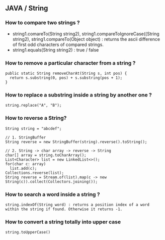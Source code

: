 ## JAVA / String

### How to compare two strings ?
- string1.comareTo(String string2), string1.compareToIgnoreCase((String string2), string1.compareTo(Object object) : returns the ascii difference of first odd characters of compared strings.
- string1.equals(String string2) : true / false

### How to remove a particular character from a string ?
    public static String removeCharAt(String s, int pos) {
      return s.substring(0, pos) + s.substring(pos + 1);
    }
    
### How to replace a substring inside a string by another one ?
    string.replace("A", "B");

### How to reverse a String?
    String string = "abcdef";
    
    // 1. StringBuffer
    String reverse = new StringBuffer(string).reverse().toString();
    
    // 2. String -> char array -> reverse -> String 
    char[] array = string.toCharArray();
    List<Character> list = new LinkedList<>();
    for(char c: array)
      list.add(c);
    Collections.reverse(list);
    String reverse = Stream.of(list).map(c -> new String(c)).collect(Collectors.joining());
    
### How to search a word inside a string ?
    string.indexOf(String word) : returns a position index of a word within the string if found. Otherwise it returns -1.
    
### How to convert a string totally into upper case
    string.toUpperCase()
